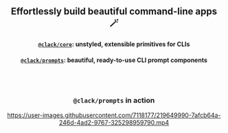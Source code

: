 <br />
<br />

<h2 align="center">Effortlessly build beautiful command-line apps 🪄</h3>

<h4 align="center"><a href="https://github.com/natemoo-re/clack/blob/main/packages/core/README.md"><code>@clack/core</code></a>: unstyled, extensible primitives for CLIs</h4>
<h4 align="center"><a href="https://github.com/natemoo-re/clack/blob/main/packages/prompts/README.md"><code>@clack/prompts</code></a>: beautiful, ready-to-use CLI prompt components</h4>

<br />
<br />

<h3 align="center"><code>@clack/prompts</code> in action</h3>

<div align="center">

https://user-images.githubusercontent.com/7118177/219649990-7afcb64a-246d-4ad2-9767-325298959790.mp4

</div>